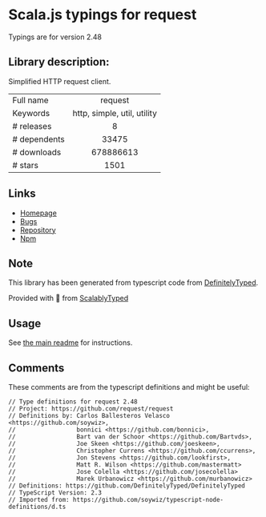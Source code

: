 
# Scala.js typings for request

Typings are for version 2.48

## Library description:
Simplified HTTP request client.

|                    |                 |
| ------------------ | :-------------: |
| Full name          | request |
| Keywords           | http, simple, util, utility |
| # releases         | 8 |
| # dependents       | 33475 |
| # downloads        | 678886613 |
| # stars            | 1501 |

## Links
- [Homepage](https://github.com/request/request#readme)
- [Bugs](http://github.com/request/request/issues)
- [Repository](https://github.com/request/request)
- [Npm](https://www.npmjs.com/package/request)
    


## Note
This library has been generated from typescript code from [DefinitelyTyped](https://definitelytyped.org).

Provided with :purple_heart: from [ScalablyTyped](https://github.com/oyvindberg/ScalablyTyped)

## Usage
See [the main readme](../../readme.md) for instructions.

## Comments

These comments are from the typescript definitions and might be useful:
```
// Type definitions for request 2.48
// Project: https://github.com/request/request
// Definitions by: Carlos Ballesteros Velasco <https://github.com/soywiz>,
//                 bonnici <https://github.com/bonnici>,
//                 Bart van der Schoor <https://github.com/Bartvds>,
//                 Joe Skeen <https://github.com/joeskeen>,
//                 Christopher Currens <https://github.com/ccurrens>,
//                 Jon Stevens <https://github.com/lookfirst>,
//                 Matt R. Wilson <https://github.com/mastermatt>
//                 Jose Colella <https://github.com/josecolella>
//                 Marek Urbanowicz <https://github.com/murbanowicz>
// Definitions: https://github.com/DefinitelyTyped/DefinitelyTyped
// TypeScript Version: 2.3
// Imported from: https://github.com/soywiz/typescript-node-definitions/d.ts

```

